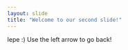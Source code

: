 ```yaml
---
layout: slide
title: "Welcome to our second slide!"
---
```

Iepe :)
Use the left arrow to go back!

